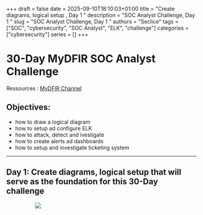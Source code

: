 +++ 
draft = false
date = 2025-09-10T18:10:03+01:00
title = "Create diagrams, logical setup , Day 1 "
description = "SOC Analyst Challenge, Day 1 "
slug = "SOC Analyst Challenge, Day 1 "
authors = "Seclice"
tags = ["SOC", "cybersecurity", "SOC Analyst", "ELK", "challenge"]
categories = ["cybersecurity"]
series = []
+++


# 30-Day MyDFIR SOC Analyst Challenge 

Ressources : [MyDFIR Channel](https://www.youtube.com/@MyDFIR/videos)

## Objectives:

- how to draw a logical diagram
- how to setup ad configure ELK
- how to attack, detect and ivestigate
- how to create alerts ad dashboards
- how to setup and investigate ticketing system

---

## Day 1: Create diagrams, logical setup that will serve as the foundation for this 30-Day challenge

<img src="/images/diagram.png" style="display: block; margin: auto; max-width: 70%;" />

